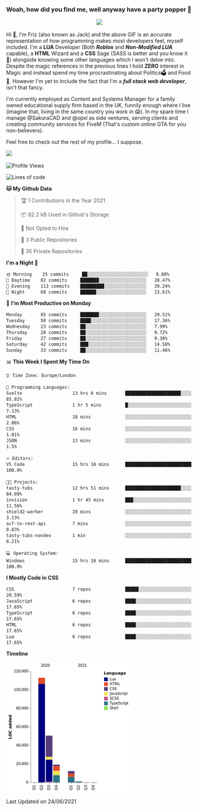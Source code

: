 ### Woah, how did you find me, well anyway have a party popper 🎉

<p align="center">
  <img  src="https://66.media.tumblr.com/d2766024a15e8c140bf20f314664eed2/d1615166bf58615c-d8/s400x600/aabc473a64edc43599d5345fd1e9e792d66ecc48.gifv">
</p>

Hi :wave:, I'm Friz (also known as Jack) and the above GIF is an accurate representation of how programming makes most developers feel, myself included. I'm a **LUA** Developer (Both ***Roblox*** and ***Non-Modified LUA*** capable), a **HTML** Wizard and a **CSS** Sage (SASS is better and you know it :pray:) alongside knowing some other languages which I won't delve into. Despite the magic references in the previous lines I hold **ZERO** interest in Magic and instead spend my time procrastinating about Politics🗳️ and Food🍔. However I'm yet to include the fact that I'm a ***full stack web developer***, isn't that fancy.

I'm currently employed as Content and Systems Manager for a family owned educational supply firm based in the UK, funnily enough where I live (imagine that, living in the same country you work in 😱). In my spare time I manage @SakuraCAD and @opxl as side ventures, serving clients and creating community services for FiveM (That's custom online GTA for you non-believers).

Feel free to check out the rest of my profile... I suppose.

<a href="https://github.com/anuraghazra/github-readme-stats">
  <img  src="https://github-readme-stats.vercel.app/api?username=JackOPXL&count_private=true&show_icons=true&theme=tokyonight" />
</a>



<!--START_SECTION:waka-->
![Profile Views](http://img.shields.io/badge/Profile%20Views-0-blue)

![Lines of code](https://img.shields.io/badge/From%20Hello%20World%20I%27ve%20Written-195571%20lines%20of%20code-blue)

**🐱 My Github Data** 

> 🏆 1 Contributions in the Year 2021
 > 
> 📦 82.2 kB Used in Github's Storage 
 > 
> 🚫 Not Opted to Hire
 > 
> 📜 3 Public Repositories 
 > 
> 🔑 35 Private Repositories  
 > 
**I'm a Night 🦉** 

```text
🌞 Morning    25 commits     ██░░░░░░░░░░░░░░░░░░░░░░░   8.68% 
🌆 Daytime    82 commits     ███████░░░░░░░░░░░░░░░░░░   28.47% 
🌃 Evening    113 commits    █████████░░░░░░░░░░░░░░░░   39.24% 
🌙 Night      68 commits     ██████░░░░░░░░░░░░░░░░░░░   23.61%

```
📅 **I'm Most Productive on Monday** 

```text
Monday       85 commits     ███████░░░░░░░░░░░░░░░░░░   29.51% 
Tuesday      50 commits     ████░░░░░░░░░░░░░░░░░░░░░   17.36% 
Wednesday    23 commits     ██░░░░░░░░░░░░░░░░░░░░░░░   7.99% 
Thursday     28 commits     ██░░░░░░░░░░░░░░░░░░░░░░░   9.72% 
Friday       27 commits     ██░░░░░░░░░░░░░░░░░░░░░░░   9.38% 
Saturday     42 commits     ███░░░░░░░░░░░░░░░░░░░░░░   14.58% 
Sunday       33 commits     ██░░░░░░░░░░░░░░░░░░░░░░░   11.46%

```


📊 **This Week I Spent My Time On** 

```text
⌚︎ Time Zone: Europe/London

💬 Programming Languages: 
Svelte                   13 hrs 6 mins       █████████████████████░░░░   85.81% 
TypeScript               1 hr 5 mins         █░░░░░░░░░░░░░░░░░░░░░░░░   7.13% 
HTML                     18 mins             ░░░░░░░░░░░░░░░░░░░░░░░░░   2.06% 
CSS                      16 mins             ░░░░░░░░░░░░░░░░░░░░░░░░░   1.81% 
JSON                     13 mins             ░░░░░░░░░░░░░░░░░░░░░░░░░   1.5%

🔥 Editors: 
VS Code                  15 hrs 16 mins      █████████████████████████   100.0%

🐱‍💻 Projects: 
tasty-tubs               12 hrs 51 mins      █████████████████████░░░░   84.09% 
invision                 1 hr 45 mins        ███░░░░░░░░░░░░░░░░░░░░░░   11.56% 
shield2-worker           28 mins             ░░░░░░░░░░░░░░░░░░░░░░░░░   3.13% 
acf-to-rest-api          7 mins              ░░░░░░░░░░░░░░░░░░░░░░░░░   0.83% 
tasty-tubs-nondev        1 min               ░░░░░░░░░░░░░░░░░░░░░░░░░   0.21%

💻 Operating System: 
Windows                  15 hrs 16 mins      █████████████████████████   100.0%

```

**I Mostly Code in CSS** 

```text
CSS                      7 repos             █████░░░░░░░░░░░░░░░░░░░░   20.59% 
JavaScript               6 repos             ████░░░░░░░░░░░░░░░░░░░░░   17.65% 
TypeScript               6 repos             ████░░░░░░░░░░░░░░░░░░░░░   17.65% 
HTML                     6 repos             ████░░░░░░░░░░░░░░░░░░░░░   17.65% 
Lua                      6 repos             ████░░░░░░░░░░░░░░░░░░░░░   17.65%

```


**Timeline**

![Chart not found](https://raw.githubusercontent.com/JackOPXL/JackOPXL/master/charts/bar_graph.png) 


 Last Updated on 24/06/2021
<!--END_SECTION:waka-->

